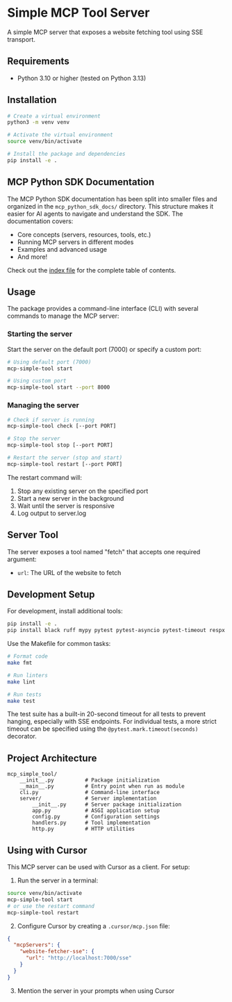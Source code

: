 # Simple MCP Tool Server

A simple MCP server that exposes a website fetching tool using SSE transport.

## Requirements

- Python 3.10 or higher (tested on Python 3.13)

## Installation

```bash
# Create a virtual environment
python3 -m venv venv

# Activate the virtual environment
source venv/bin/activate

# Install the package and dependencies
pip install -e .
```

## MCP Python SDK Documentation

The MCP Python SDK documentation has been split into smaller files and organized in the `mcp_python_sdk_docs/` directory. This structure makes it easier for AI agents to navigate and understand the SDK. The documentation covers:

- Core concepts (servers, resources, tools, etc.)
- Running MCP servers in different modes
- Examples and advanced usage
- And more!

Check out the [index file](mcp_python_sdk_docs/index.md) for the complete table of contents.

## Usage

The package provides a command-line interface (CLI) with several commands to manage the MCP server:

### Starting the server

Start the server on the default port (7000) or specify a custom port:

```bash
# Using default port (7000)
mcp-simple-tool start

# Using custom port
mcp-simple-tool start --port 8000
```

### Managing the server

```bash
# Check if server is running
mcp-simple-tool check [--port PORT]

# Stop the server
mcp-simple-tool stop [--port PORT]

# Restart the server (stop and start)
mcp-simple-tool restart [--port PORT]
```

The restart command will:
1. Stop any existing server on the specified port
2. Start a new server in the background
3. Wait until the server is responsive
4. Log output to server.log

## Server Tool

The server exposes a tool named "fetch" that accepts one required argument:

- `url`: The URL of the website to fetch

## Development Setup

For development, install additional tools:

```bash
pip install -e .
pip install black ruff mypy pytest pytest-asyncio pytest-timeout respx pydantic pydantic-settings
```

Use the Makefile for common tasks:

```bash
# Format code
make fmt

# Run linters
make lint

# Run tests
make test
```

The test suite has a built-in 20-second timeout for all tests to prevent hanging, especially with SSE endpoints. For individual tests, a more strict timeout can be specified using the `@pytest.mark.timeout(seconds)` decorator.

## Project Architecture

```
mcp_simple_tool/
    __init__.py          # Package initialization
    __main__.py          # Entry point when run as module
    cli.py               # Command-line interface
    server/              # Server implementation
        __init__.py      # Server package initialization
        app.py           # ASGI application setup
        config.py        # Configuration settings
        handlers.py      # Tool implementation
        http.py          # HTTP utilities
```

## Using with Cursor

This MCP server can be used with Cursor as a client. For setup:

1. Run the server in a terminal:
```bash
source venv/bin/activate
mcp-simple-tool start
# or use the restart command
mcp-simple-tool restart
```

2. Configure Cursor by creating a `.cursor/mcp.json` file:
```json
{
  "mcpServers": {
    "website-fetcher-sse": {
      "url": "http://localhost:7000/sse"
    }
  }
}
```

3. Mention the server in your prompts when using Cursor
